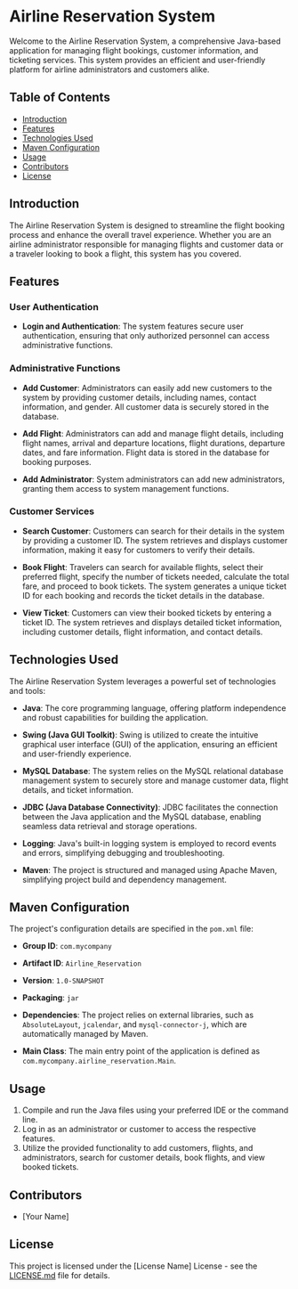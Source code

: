 # Airline Reservation System

Welcome to the Airline Reservation System, a comprehensive Java-based application for managing flight bookings, customer information, and ticketing services. This system provides an efficient and user-friendly platform for airline administrators and customers alike.

## Table of Contents

- [Introduction](#introduction)
- [Features](#features)
- [Technologies Used](#technologies-used)
- [Maven Configuration](#maven-configuration)
- [Usage](#usage)
- [Contributors](#contributors)
- [License](#license)

## Introduction

The Airline Reservation System is designed to streamline the flight booking process and enhance the overall travel experience. Whether you are an airline administrator responsible for managing flights and customer data or a traveler looking to book a flight, this system has you covered.

## Features

### User Authentication

- **Login and Authentication**: The system features secure user authentication, ensuring that only authorized personnel can access administrative functions.

### Administrative Functions

- **Add Customer**: Administrators can easily add new customers to the system by providing customer details, including names, contact information, and gender. All customer data is securely stored in the database.

- **Add Flight**: Administrators can add and manage flight details, including flight names, arrival and departure locations, flight durations, departure dates, and fare information. Flight data is stored in the database for booking purposes.

- **Add Administrator**: System administrators can add new administrators, granting them access to system management functions.

### Customer Services

- **Search Customer**: Customers can search for their details in the system by providing a customer ID. The system retrieves and displays customer information, making it easy for customers to verify their details.

- **Book Flight**: Travelers can search for available flights, select their preferred flight, specify the number of tickets needed, calculate the total fare, and proceed to book tickets. The system generates a unique ticket ID for each booking and records the ticket details in the database.

- **View Ticket**: Customers can view their booked tickets by entering a ticket ID. The system retrieves and displays detailed ticket information, including customer details, flight information, and contact details.

## Technologies Used

The Airline Reservation System leverages a powerful set of technologies and tools:

- **Java**: The core programming language, offering platform independence and robust capabilities for building the application.

- **Swing (Java GUI Toolkit)**: Swing is utilized to create the intuitive graphical user interface (GUI) of the application, ensuring an efficient and user-friendly experience.

- **MySQL Database**: The system relies on the MySQL relational database management system to securely store and manage customer data, flight details, and ticket information.

- **JDBC (Java Database Connectivity)**: JDBC facilitates the connection between the Java application and the MySQL database, enabling seamless data retrieval and storage operations.

- **Logging**: Java's built-in logging system is employed to record events and errors, simplifying debugging and troubleshooting.

- **Maven**: The project is structured and managed using Apache Maven, simplifying project build and dependency management.

## Maven Configuration

The project's configuration details are specified in the `pom.xml` file:

- **Group ID**: `com.mycompany`
- **Artifact ID**: `Airline_Reservation`
- **Version**: `1.0-SNAPSHOT`
- **Packaging**: `jar`
- **Dependencies**: The project relies on external libraries, such as `AbsoluteLayout`, `jcalendar`, and `mysql-connector-j`, which are automatically managed by Maven.

- **Main Class**: The main entry point of the application is defined as `com.mycompany.airline_reservation.Main`.

## Usage

1. Compile and run the Java files using your preferred IDE or the command line.
2. Log in as an administrator or customer to access the respective features.
3. Utilize the provided functionality to add customers, flights, and administrators, search for customer details, book flights, and view booked tickets.

## Contributors

- [Your Name]

## License

This project is licensed under the [License Name] License - see the [LICENSE.md](LICENSE.md) file for details.
